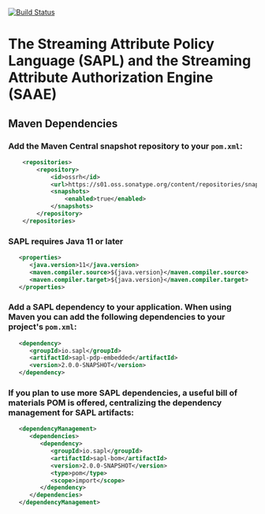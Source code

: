 [![Build Status](https://github.com/heutelbeck/sapl-policy-engine/actions/workflows/matrix_build.yml/badge.svg)](https://github.com/heutelbeck/sapl-policy-engine/actions/workflows/matrix_build.yml)

# The Streaming Attribute Policy Language (SAPL) and the Streaming Attribute Authorization Engine (SAAE)



## Maven Dependencies

### Add the Maven Central snapshot repository to your `pom.xml`:

```xml
	<repositories>
		<repository>
			<id>ossrh</id>
			<url>https://s01.oss.sonatype.org/content/repositories/snapshots</url>
			<snapshots>
				<enabled>true</enabled>
			</snapshots>
		</repository>
	</repositories>
```

### SAPL requires Java 11 or later

```xml
   <properties>
      <java.version>11</java.version>
      <maven.compiler.source>${java.version}</maven.compiler.source>
      <maven.compiler.target>${java.version}</maven.compiler.target>
   </properties>
```

### Add a SAPL dependency to your application. When using Maven you can add the following dependencies to your project's `pom.xml`:

```xml
   <dependency>
      <groupId>io.sapl</groupId>
      <artifactId>sapl-pdp-embedded</artifactId>
      <version>2.0.0-SNAPSHOT</version>
   </dependency>
```

### If you plan to use more SAPL dependencies, a useful bill of materials POM is offered, centralizing the dependency management for SAPL artifacts:

```xml
   <dependencyManagement>
      <dependencies>
         <dependency>
            <groupId>io.sapl</groupId>
            <artifactId>sapl-bom</artifactId>
            <version>2.0.0-SNAPSHOT</version>
            <type>pom</type>
            <scope>import</scope>
         </dependency>
      </dependencies>
   </dependencyManagement>
```
